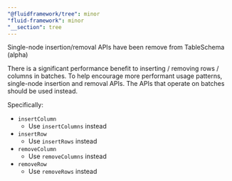 ```yaml
---
"@fluidframework/tree": minor
"fluid-framework": minor
"__section": tree
---
```

Single-node insertion/removal APIs have been remove from TableSchema (alpha)

There is a significant performance benefit to inserting / removing rows / columns in batches.
To help encourage more performant usage patterns, single-node insertion and removal APIs.
The APIs that operate on batches should be used instead.

Specifically:

- `insertColumn`
	- Use `insertColumns` instead
- `insertRow`
	- Use `insertRows` instead
- `removeColumn`
	- Use `removeColumns` instead
- `removeRow`
	- Use `removeRows` instead
